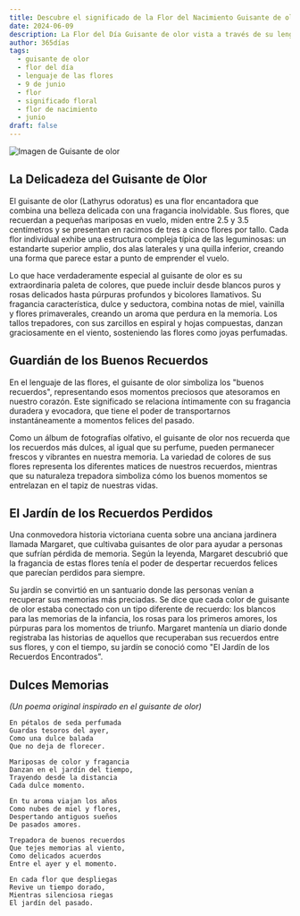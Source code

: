 ```yaml
---
title: Descubre el significado de la Flor del Nacimiento Guisante de olor del 9 de junio
date: 2024-06-09
description: La Flor del Día Guisante de olor vista a través de su lenguaje floral e historias
author: 365días
tags:
  - guisante de olor
  - flor del día
  - lenguaje de las flores
  - 9 de junio
  - flor
  - significado floral
  - flor de nacimiento
  - junio
draft: false
---
```


![Imagen de Guisante de olor](https://cdn.pixabay.com/photo/2018/09/20/17/19/sweetpea-flower-3691372_960_720.jpg#center#center)


## La Delicadeza del Guisante de Olor

El guisante de olor (Lathyrus odoratus) es una flor encantadora que combina una belleza delicada con una fragancia inolvidable. Sus flores, que recuerdan a pequeñas mariposas en vuelo, miden entre 2.5 y 3.5 centímetros y se presentan en racimos de tres a cinco flores por tallo. Cada flor individual exhibe una estructura compleja típica de las leguminosas: un estandarte superior amplio, dos alas laterales y una quilla inferior, creando una forma que parece estar a punto de emprender el vuelo.

Lo que hace verdaderamente especial al guisante de olor es su extraordinaria paleta de colores, que puede incluir desde blancos puros y rosas delicados hasta púrpuras profundos y bicolores llamativos. Su fragancia característica, dulce y seductora, combina notas de miel, vainilla y flores primaverales, creando un aroma que perdura en la memoria. Los tallos trepadores, con sus zarcillos en espiral y hojas compuestas, danzan graciosamente en el viento, sosteniendo las flores como joyas perfumadas.

## Guardián de los Buenos Recuerdos

En el lenguaje de las flores, el guisante de olor simboliza los "buenos recuerdos", representando esos momentos preciosos que atesoramos en nuestro corazón. Este significado se relaciona íntimamente con su fragancia duradera y evocadora, que tiene el poder de transportarnos instantáneamente a momentos felices del pasado.

Como un álbum de fotografías olfativo, el guisante de olor nos recuerda que los recuerdos más dulces, al igual que su perfume, pueden permanecer frescos y vibrantes en nuestra memoria. La variedad de colores de sus flores representa los diferentes matices de nuestros recuerdos, mientras que su naturaleza trepadora simboliza cómo los buenos momentos se entrelazan en el tapiz de nuestras vidas.

## El Jardín de los Recuerdos Perdidos

Una conmovedora historia victoriana cuenta sobre una anciana jardinera llamada Margaret, que cultivaba guisantes de olor para ayudar a personas que sufrían pérdida de memoria. Según la leyenda, Margaret descubrió que la fragancia de estas flores tenía el poder de despertar recuerdos felices que parecían perdidos para siempre.

Su jardín se convirtió en un santuario donde las personas venían a recuperar sus memorias más preciadas. Se dice que cada color de guisante de olor estaba conectado con un tipo diferente de recuerdo: los blancos para las memorias de la infancia, los rosas para los primeros amores, los púrpuras para los momentos de triunfo. Margaret mantenía un diario donde registraba las historias de aquellos que recuperaban sus recuerdos entre sus flores, y con el tiempo, su jardín se conoció como "El Jardín de los Recuerdos Encontrados".

## Dulces Memorias
*(Un poema original inspirado en el guisante de olor)*

```
En pétalos de seda perfumada
Guardas tesoros del ayer,
Como una dulce balada
Que no deja de florecer.

Mariposas de color y fragancia
Danzan en el jardín del tiempo,
Trayendo desde la distancia
Cada dulce momento.

En tu aroma viajan los años
Como nubes de miel y flores,
Despertando antiguos sueños
De pasados amores.

Trepadora de buenos recuerdos
Que tejes memorias al viento,
Como delicados acuerdos
Entre el ayer y el momento.

En cada flor que despliegas
Revive un tiempo dorado,
Mientras silenciosa riegas
El jardín del pasado.
```
